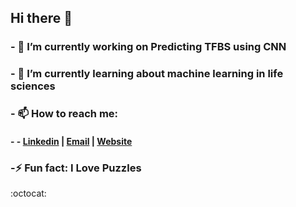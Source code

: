 ## Hi there 👋

### - 🔭 I’m currently working on Predicting TFBS using CNN
### - 🌱 I’m currently learning about machine learning in life sciences
### - 📫 How to reach me: 
#### - - [Linkedin](https://www.linkedin.com/in/neda-esfehani/) | <a href="mailto:neda.esfehani@gmail.com">Email</a> | [Website]()
### -⚡ Fun fact: I Love Puzzles


:octocat:
